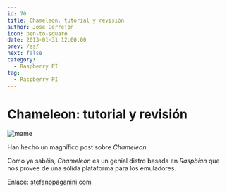 ```yaml
---
id: 70
title: Chameleon. tutorial y revisión
author: Jose Cerrejon
icon: pen-to-square
date: 2013-01-31 12:00:00
prev: /es/
next: false
category:
  - Raspberry PI
tag:
  - Raspberry PI
---
```


# Chameleon: tutorial y revisión

![mame](/images/mame.jpg)

Han hecho un magnífico post sobre *Chameleon*.

Como ya sabéis, *Chameleon* es un genial distro basada en *Raspbian* que nos provee de una sólida plataforma para los emuladores.

Enlace: [stefanopaganini.com](http://www.stefanopaganini.com/raspberry-pi-chameleon-overview-and-tutorial/)